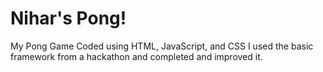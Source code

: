 Nihar's Pong!
====
My Pong Game
Coded using HTML, JavaScript, and CSS
I used the basic framework from a hackathon and completed and improved it.
